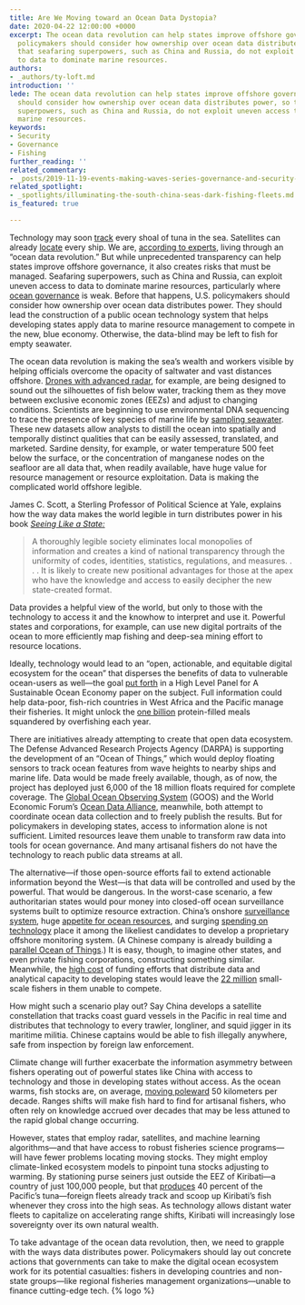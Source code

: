 ```yaml
---
title: Are We Moving toward an Ocean Data Dystopia?
date: 2020-04-22 12:00:00 +0000
excerpt: The ocean data revolution can help states improve offshore governance. But
  policymakers should consider how ownership over ocean data distributes power, so
  that seafaring superpowers, such as China and Russia, do not exploit uneven access
  to data to dominate marine resources.
authors:
- _authors/ty-loft.md
introduction: ''
lede: The ocean data revolution can help states improve offshore governance. But policymakers
  should consider how ownership over ocean data distributes power, so that seafaring
  superpowers, such as China and Russia, do not exploit uneven access to data to dominate
  marine resources.
keywords:
- Security
- Governance
- Fishing
further_reading: ''
related_commentary:
- _posts/2019-11-19-events-making-waves-series-governance-and-security-in-the-ocean-of-change.md
related_spotlight:
- _spotlights/illuminating-the-south-china-seas-dark-fishing-fleets.md
is_featured: true

---
```

Technology may soon [track](https://academic.oup.com/icesjms/article/75/5/1803/4984479) every shoal of tuna in the sea. Satellites can already [locate](https://amti.csis.org/illuminating-south-china-seas-dark-fishing-fleets/) every ship. We are, [according to experts](https://oceanpanel.org/sites/default/files/2020-01/19_HLP_BP6_V4.pdf), living through an “ocean data revolution.” But while unprecedented transparency can help states improve offshore governance, it also creates risks that must be managed. Seafaring superpowers, such as China and Russia, can exploit uneven access to data to dominate marine resources, particularly where [ocean governance](https://qz.com/africa/1506419/somalia-gives-fishing-license-to-31-china-vessels/) is weak. Before that happens, U.S. policymakers should consider how ownership over ocean data distributes power. They should lead the construction of a public ocean technology system that helps developing states apply data to marine resource management to compete in the new, blue economy. Otherwise, the data-blind may be left to fish for empty seawater.

The ocean data revolution is making the sea’s wealth and workers visible by helping officials overcome the opacity of saltwater and vast distances offshore. [Drones with advanced radar](http://www3.weforum.org/docs/WEF_Harnessing_4IR_Oceans.pdf), for example, are being designed to sound out the silhouettes of fish below water, tracking them as they move between exclusive economic zones (EEZs) and adjust to changing conditions. Scientists are beginning to use environmental DNA sequencing to trace the presence of key species of marine life by [sampling seawater](http://www3.weforum.org/docs/WEF_Harnessing_4IR_Oceans.pdf). These new datasets allow analysts to distill the ocean into spatially and temporally distinct qualities that can be easily assessed, translated, and marketed. Sardine density, for example, or water temperature 500 feet below the surface, or the concentration of manganese nodes on the seafloor are all data that, when readily available, have huge value for resource management or resource exploitation. Data is making the complicated world offshore legible.

James C. Scott, a Sterling Professor of Political Science at Yale, explains how the way data makes the world legible in turn distributes power in his book [_Seeing Like a State:_](https://books.google.co.nz/books?id=CA7UDwAAQBAJ&pg=PA78&lpg=PA78&dq=A+thoroughly+legible+society+eliminates+local+monopolies+of+information+and+creates+a+kind+of+national+transparency+through+the+uniformity+of+codes,+identities,+statistics,+and+measures.+.+.+.+It+is+likely+to+create+new+positional+advantages+for+those+at+the+apex+who+have+the+knowledge+and+access+to+easily+decipher+the+new+state-created+format.&source=bl&ots=NqpsYiCuMk&sig=ACfU3U1RAAOhp6NXVNqLhhsL_Mll5p9MsQ&hl=en&sa=X&ved=2ahUKEwi63uG39PzoAhVwxjgGHcsRA4EQ6AEwAHoECAoQAQ#v=onepage&q=A%20thoroughly%20legible%20society%20eliminates%20local%20monopolies%20of%20information%20and%20creates%20a%20kind%20of%20national%20transparency%20through%20the%20uniformity%20of%20codes%2C%20identities%2C%20statistics%2C%20and%20measures.%20.%20.%20.%20It%20is%20likely%20to%20create%20new%20positional%20advantages%20for%20those%20at%20the%20apex%20who%20have%20the%20knowledge%20and%20access%20to%20easily%20decipher%20the%20new%20state-created%20format.&f=false)

> A thoroughly legible society eliminates local monopolies of information and creates a kind of national transparency through the uniformity of codes, identities, statistics, regulations, and measures. . . . It is likely to create new positional advantages for those at the apex who have the knowledge and access to easily decipher the new state-created format.

Data provides a helpful view of the world, but only to those with the technology to access it and the knowhow to interpret and use it. Powerful states and corporations, for example, can use new digital portraits of the ocean to more efficiently map fishing and deep-sea mining effort to resource locations.

Ideally, technology would lead to an “open, actionable, and equitable digital ecosystem for the ocean” that disperses the benefits of data to vulnerable ocean-users as well—the goal [put forth](https://www.oceanpanel.org/blue-papers/technology-data-and-new-models-sustainably-managing-ocean-resources) in a High Level Panel for A Sustainable Ocean Economy paper on the subject. Full information could help data-poor, fish-rich countries in West Africa and the Pacific manage their fisheries. It might unlock the [one billion](https://www.huffpost.com/entry/perfect-protein-book-excerpt_b_3429390) protein-filled meals squandered by overfishing each year.

There are initiatives already attempting to create that open data ecosystem. The Defense Advanced Research Projects Agency (DARPA) is supporting the development of an “Ocean of Things,” which would deploy floating sensors to track ocean features from wave heights to nearby ships and marine life. Data would be made freely available, though, as of now, the project has deployed just 6,000 of the 18 million floats required for complete coverage. The [Global Ocean Observing System](https://www.goosocean.org/) (GOOS) and the World Economic Forum’s [Ocean Data Alliance](https://oceanconference.un.org/commitments/?id=21672), meanwhile, both attempt to coordinate ocean data collection and to freely publish the results. But for policymakers in developing states, access to information alone is not sufficient. Limited resources leave them unable to transform raw data into tools for ocean governance. And many artisanal fishers do not have the technology to reach public data streams at all.

The alternative—if those open-source efforts fail to extend actionable information beyond the West—is that data will be controlled and used by the powerful. That would be dangerous. In the worst-case scenario, a few authoritarian states would pour money into closed-off ocean surveillance systems built to optimize resource extraction. China’s onshore [surveillance system](https://www.nytimes.com/2019/12/17/technology/china-surveillance.html), huge [appetite for ocean resources](https://www.nytimes.com/2017/04/30/world/asia/chinas-appetite-pushes-fisheries-to-the-brink.html), and surging [spending on technology](https://www.sciencemag.org/news/2018/10/surging-rd-spending-china-narrows-gap-united-states) place it among the likeliest candidates to develop a proprietary offshore monitoring system. (A Chinese company is already building a [parallel Ocean of Things](https://www.afcea.org/content/darpas-ocean-things-ripples-across-research-areas).) It is easy, though, to imagine other states, and even private fishing corporations, constructing something similar. Meanwhile, the [high cost](https://oceanpanel.org/sites/default/files/2020-01/19_HLP_BP6_V4.pdf) of funding efforts that distribute data and analytical capacity to developing states would leave the [22 million](https://onlinelibrary.wiley.com/doi/abs/10.1111/j.1467-2979.2011.00450.x) small-scale fishers in them unable to compete.

How might such a scenario play out? Say China develops a satellite constellation that tracks coast guard vessels in the Pacific in real time and distributes that technology to every trawler, longliner, and squid jigger in its maritime militia. Chinese captains would be able to fish illegally anywhere, safe from inspection by foreign law enforcement.

Climate change will further exacerbate the information asymmetry between fishers operating out of powerful states like China with access to technology and those in developing states without access. As the ocean warms, fish stocks are, on average, [moving poleward](https://www.ipcc.ch/srocc/chapter/summary-for-policymakers/) 50 kilometers per decade. Ranges shifts will make fish hard to find for artisanal fishers, who often rely on knowledge accrued over decades that may be less attuned to the rapid global change occurring.

However, states that employ radar, satellites, and machine learning algorithms—and that have access to robust fisheries science programs—will have fewer problems locating moving stocks. They might employ climate-linked ecosystem models to pinpoint tuna stocks adjusting to warming. By stationing purse seiners just outside the EEZ of Kiribati—a country of just 100,000 people, but that [produces](https://www.spc.int/sites/default/files/wordpresscontent/wp-content/uploads/2016/11/Gillett_16_Benefish-fisheries-in-economies-of-pacific-countries.pdf) 40 percent of the Pacific’s tuna—foreign fleets already track and scoop up Kiribati’s fish whenever they cross into the high seas. As technology allows distant water fleets to capitalize on accelerating range shifts, Kiribati will increasingly lose sovereignty over its own natural wealth.

To take advantage of the ocean data revolution, then, we need to grapple with the ways data distributes power. Policymakers should lay out concrete actions that governments can take to make the digital ocean ecosystem work for its potential casualties: fishers in developing countries and non-state groups—like regional fisheries management organizations—unable to finance cutting-edge tech. {% logo %}